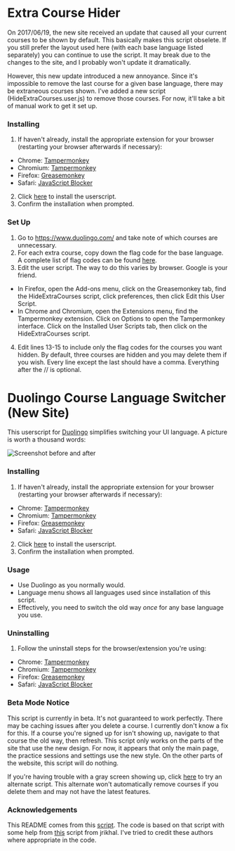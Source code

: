 # Extra Course Hider
On 2017/06/19, the new site received an update that caused all your current courses to be shown by default. This basically makes this script obselete. If you still prefer the layout used here (with each base language listed separately) you can continue to use the script. It may break due to the changes to the site, and I probably won't update it dramatically.

However, this new update introduced a new annoyance. Since it's impossible to remove the last course for a given base language, there may be extraneous courses shown. I've added a new script (HideExtraCourses.user.js) to remove those courses. For now, it'll take a bit of manual work to get it set up.

### Installing

1. If haven't already, install the appropriate extension for your browser (restarting your browser afterwards if necessary):
 * Chrome: [Tampermonkey](https://chrome.google.com/webstore/detail/tampermonkey/dhdgffkkebhmkfjojejmpbldmpobfkfo?hl=en)
 * Chromium: [Tampermonkey](https://chrome.google.com/webstore/detail/tampermonkey/dhdgffkkebhmkfjojejmpbldmpobfkfo?hl=en)
 * Firefox: [Greasemonkey](https://addons.mozilla.org/en-US/firefox/addon/greasemonkey/)
 * Safari: [JavaScript Blocker](http://javascript-blocker.toggleable.com/)
2. Click [here](https://github.com/zeta12ti/DuolingoCourseSwitcher/raw/master/HideExtraCourses.user.js) to install the userscript.
3. Confirm the installation when prompted.

### Set Up

1. Go to https://www.duolingo.com/ and take note of which courses are unnecessary. 
2. For each extra course, copy down the flag code for the base language. A complete list of flag codes can be found [here](https://github.com/zeta12ti/DuolingoCourseSwitcher/blob/master/FlagCodes.txt).
3. Edit the user script. The way to do this varies by browser. Google is your friend.
 * In Firefox, open the Add-ons menu, click on the Greasemonkey tab, find the HideExtraCourses script, click preferences, then click Edit this User Script.
 * In Chrome and Chromium, open the Extensions menu, find the Tampermonkey extension. Click on Options to open the Tampermonkey interface. Click on the Installed User Scripts tab, then click on the HideExtraCourses script.
4. Edit lines 13-15 to include only the flag codes for the courses you want hidden. By default, three courses are hidden and you may delete them if you wish. Every line except the last should have a comma. Everything after the // is optional.

# Duolingo Course Language Switcher (New Site)

This userscript for [Duolingo](https://www.duolingo.com/) simplifies switching your UI language. A picture is worth a thousand words:

![Screenshot before and after](http://i.imgur.com/BOSvFgR.png)

### Installing

1. If haven't already, install the appropriate extension for your browser (restarting your browser afterwards if necessary):
 * Chrome: [Tampermonkey](https://chrome.google.com/webstore/detail/tampermonkey/dhdgffkkebhmkfjojejmpbldmpobfkfo?hl=en)
 * Chromium: [Tampermonkey](https://chrome.google.com/webstore/detail/tampermonkey/dhdgffkkebhmkfjojejmpbldmpobfkfo?hl=en)
 * Firefox: [Greasemonkey](https://addons.mozilla.org/en-US/firefox/addon/greasemonkey/)
 * Safari: [JavaScript Blocker](http://javascript-blocker.toggleable.com/)
2. Click [here](https://github.com/zeta12ti/DuolingoCourseSwitcher/raw/master/DuolingoCourseSwitcher.user.js) to install the userscript.
3. Confirm the installation when prompted.

### Usage

* Use Duolingo as you normally would.
* Language menu shows all languages used since installation of this script.
* Effectively, you need to switch the old way *once* for any base language you use.

### Uninstalling

1. Follow the uninstall steps for the browser/extension you're using:
 * Chrome: [Tampermonkey](http://tampermonkey.net/faq.php?ext=dhdg#Q101)
 * Chromium: [Tampermonkey](http://tampermonkey.net/faq.php?ext=dhdg#Q101)
 * Firefox: [Greasemonkey](http://wiki.greasespot.net/Greasemonkey_Manual:Script_Management)
 * Safari: [JavaScript Blocker](http://javascript-blocker.toggleable.com/)
 
### Beta Mode Notice
This script is currently in beta. It's not guaranteed to work perfectly. There may be caching issues after you delete a course. I currently don't know a fix for this. If a course you're signed up for isn't showing up, navigate to that course the old way, then refresh. This script only works on the parts of the site that use the new design. For now, it appears that only the main page, the practice sessions and settings use the new style. On the other parts of the website, this script will do nothing.

If you're having trouble with a gray screen showing up, click [here](https://github.com/zeta12ti/DuolingoCourseSwitcher/raw/swynix/DuolingoCourseSwitcher.user.js) to try an alternate script. This alternate won't automatically remove courses if you delete them and may not have the latest features.

### Acknowledgements

This README comes from this [script](https://github.com/arekolek/DuolingoCourseSwitcher/). The code is based on that script with some help from [this](https://gist.github.com/jrikhal/1d3fc649d496ca03a3da0d728e1e8ced) script from jrikhal. I've tried to credit these authors where appropriate in the code.
